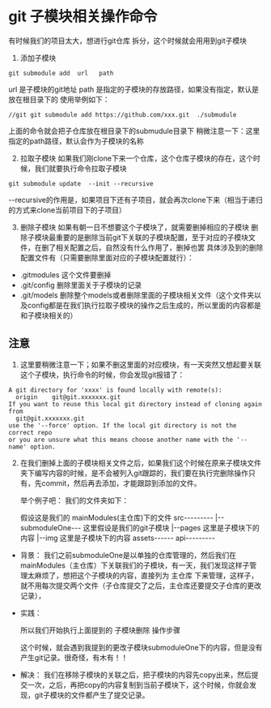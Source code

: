 # git 子模块相关操作命令

有时候我们的项目太大，想进行git仓库 拆分，这个时候就会用用到git子模块

1. 添加子模块
```
git submodule add  url   path

```
url 是子模块的git地址
path 是指定的子模块的存放路径，如果没有指定，默认是放在根目录下的
使用举例如下：
```
//git git submodule add https://github.com/xxx.git  ./submudule
```
上面的命令就会把子仓库放在根目录下的submudule目录下
稍微注意一下：这里指定的path路径，默认会作为子模块的名称

2. 拉取子模块
如果我们刚clone下来一个仓库，这个仓库子模块的存在，这个时候，我们就要执行命令拉取子模块
```
git submodule update  --init --recursive
```
--recursive的作用是，如果项目下还有子项目，就会再次clone下来（相当于递归的方式来clone当前项目下的子项目）

3. 删除子模块
如果有朝一日不想要这个子模块了，就需要删掉相应的子模块
删除子模块最重要的是删除当前git下关联的子模块配置，至于对应的子模块文件，在删了相关配置之后，自然没有什么作用了，删掉也罢
具体涉及到的删除配置文件有（只需要删除里面对应的子模块配置就行）：
- .gitmodules
这个文件要删掉
- .git/config
删除里面关于子模块的记录
- .git/models
删除整个models或者删除里面的子模块相关文件（这个文件夹以及config都是在我们执行拉取子模块的操作之后生成的，所以里面的内容都是和子模块相关的）


## 注意
1. 这里要稍微注意一下；如果不删这里面的对应模块，有一天突然又想起要关联这个子模块，执行命令的时候，你会发现git报错了：
```
A git directory for 'xxxx' is found locally with remote(s):
  origin	git@git.xxxxxxx.git
If you want to reuse this local git directory instead of cloning again from
  git@git.xxxxxxx.git
use the '--force' option. If the local git directory is not the correct repo
or you are unsure what this means choose another name with the '--name' option.
```

2. 在我们删掉上面的子模块相关文件之后，如果我们这个时候在原来子模块文件夹下编写内容的时候，是不会被列入git跟踪的，我们要在执行完删除操作只有，先commit，然后再去添加，才能跟踪到添加的文件。

    举个例子吧：
    我们的文件夹如下：

    假设这是我们的 mainModules(主仓库)下的文件
    src--------- 
        |--submoduleOne---  这里假设是我们的git子模块
                |--pages    这里是子模块下的内容
                |--img      这里是子模块下的内容
    assets------
    api---------
        

- 背景：
我们之前submoduleOne是以单独的仓库管理的，然后我们在mainModules（主仓库）下关联我们的子模块，有一天，我们发现这样子管理太麻烦了，想把这个子模块的内容，直接列为 主仓库 下来管理，这样子，就不用每次提交两个文件（子仓库提交了之后，主仓库还要提交子仓库的更改记录），

- 实践：

    所以我们开始执行上面提到的 子模块删除 操作步骤

    这个时候，就会遇到我提到的更改子模块submoduleOne下的内容，但是没有产生git记录。很奇怪，有木有！！

- 解决：
我们在移除子模块的关联之后，把子模块的内容先copy出来，然后提交一次，之后，再把copy的内容复制到当前子模块下，这个时候，你就会发现，git子模块的文件都产生了提交记录。






